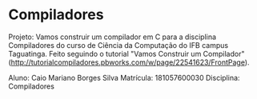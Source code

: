 # Compiladores

Projeto: Vamos construir um compilador em C para a disciplina Compiladores do curso de Ciência da Computação do IFB campus Taguatinga.
Feito seguindo o tutorial "Vamos Construir um Compilador"(http://tutorialcompiladores.pbworks.com/w/page/22541623/FrontPage).

Aluno: Caio Mariano Borges Silva
Matrícula: 181057600030
Disciplina: Compiladores
